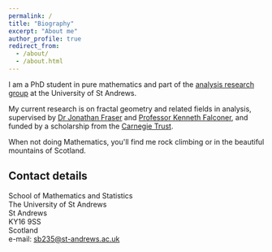 ```yaml
---
permalink: /
title: "Biography"
excerpt: "About me"
author_profile: true
redirect_from:
  - /about/
  - /about.html
---
```



I am a PhD student in pure mathematics and part of the [analysis research group](http://www.mcs.st-andrews.ac.uk/pg/pure/Analysis/) at the University of St Andrews.

My current research is on fractal geometry and related fields in analysis, supervised by [Dr Jonathan Fraser](http://www.mcs.st-andrews.ac.uk/~jmf32/) and
[Professor Kenneth Falconer](http://www.mcs.st-and.ac.uk/~kenneth/), and funded by a scholarship from the [Carnegie Trust](https://www.carnegie-trust.org/).

When not doing Mathematics, you'll find me rock climbing or in the beautiful mountains of Scotland.

## Contact details

School of Mathematics and Statistics  
The University of St Andrews  
St Andrews  
KY16 9SS  
Scotland  
e-mail: sb235@st-andrews.ac.uk
